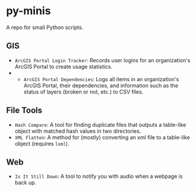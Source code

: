 # py-minis
A repo for small Python scripts.

## GIS
* `ArcGIS Portal Login Tracker`: Records user logins for an organization's ArcGIS Portal to create usage statistics.
* * `ArcGIS Portal Dependencies`: Logs all items in an organization's ArcGIS Portal, their dependencies, and information such as the status of layers (broken or not, etc.) to CSV files.

## File Tools
* `Hash Compare`: A tool for finding duplicate files that outputs a table-like object with matched hash values in two directories.
* `XML Flatten`: A method for (mostly) converting an xml file to a table-like object (requires `lxml`).

## Web
* `Is It Still Down`: A tool to notify you with audio when a webpage is back up.
